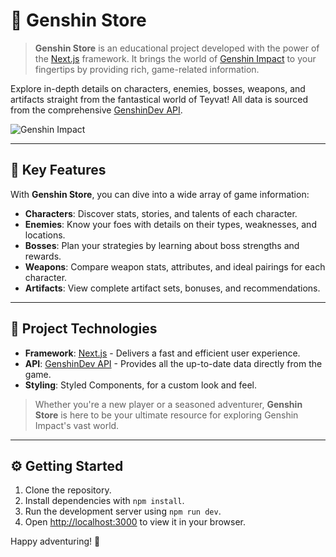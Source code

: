 # 🌌 Genshin Store

> **Genshin Store** is an educational project developed with the power of the [Next.js](https://nextjs.org/) framework. It brings the world of [Genshin Impact](https://genshin.hoyoverse.com/en/home?utm_source=fab&utm_medium=home) to your fingertips by providing rich, game-related information.

Explore in-depth details on characters, enemies, bosses, weapons, and artifacts straight from the fantastical world of Teyvat! All data is sourced from the comprehensive [GenshinDev API](https://github.com/genshindev/api).

![Genshin Impact](https://webstatic.hoyoverse.com/upload/uploadstatic/contentweb/20200924/2020092418412067196.png)

---

## 🚀 Key Features

With **Genshin Store**, you can dive into a wide array of game information:

- **Characters**: Discover stats, stories, and talents of each character.
- **Enemies**: Know your foes with details on their types, weaknesses, and locations.
- **Bosses**: Plan your strategies by learning about boss strengths and rewards.
- **Weapons**: Compare weapon stats, attributes, and ideal pairings for each character.
- **Artifacts**: View complete artifact sets, bonuses, and recommendations.

---

## 🧰 Project Technologies

- **Framework**: [Next.js](https://nextjs.org/) - Delivers a fast and efficient user experience.
- **API**: [GenshinDev API](https://github.com/genshindev/api) - Provides all the up-to-date data directly from the game.
- **Styling**: Styled Components, for a custom look and feel.

> Whether you're a new player or a seasoned adventurer, **Genshin Store** is here to be your ultimate resource for exploring Genshin Impact's vast world.

---

## ⚙️ Getting Started

1. Clone the repository.
2. Install dependencies with `npm install`.
3. Run the development server using `npm run dev`.
4. Open [http://localhost:3000](http://localhost:3000) to view it in your browser.

Happy adventuring! 🌄
